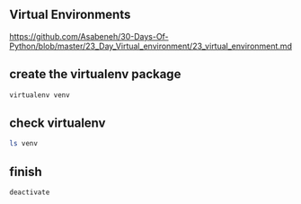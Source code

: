 ## Virtual Environments

https://github.com/Asabeneh/30-Days-Of-Python/blob/master/23_Day_Virtual_environment/23_virtual_environment.md


## create the virtualenv package

```bash
virtualenv venv
```

## check virtualenv

```bash
ls venv
```

## finish 

```bash
deactivate
```